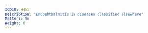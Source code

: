 ```yaml
---
ICD10: H451
Description: "Endophthalmitis in diseases classified elsewhere"
Matters: No
Weight: 0
---
```


